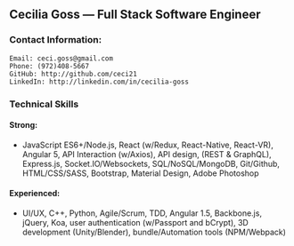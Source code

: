 ## Cecilia Goss — Full Stack Software Engineer
### Contact Information:

```
Email: ceci.goss@gmail.com
Phone: (972)408-5667
GitHub: http://github.com/ceci21
LinkedIn: http://linkedin.com/in/cecilia-goss
```



### Technical Skills
#### Strong:
- JavaScript ES6+/Node.js, React (w/Redux, React-Native, React-VR), Angular 5, API Interaction 
(w/Axios), API design, (REST & GraphQL), Express.js, Socket.IO/Websockets, SQL/NoSQL/MongoDB, 
Git/Github, HTML/CSS/SASS, Bootstrap, Material Design, Adobe Photoshop  
#### Experienced: 
- UI/UX, C++, Python, Agile/Scrum, TDD, Angular 1.5, Backbone.js, jQuery, Koa, user authentication 
(w/Passport and bCrypt), 3D development (Unity/Blender), bundle/Automation tools 
(NPM/Webpack) 
